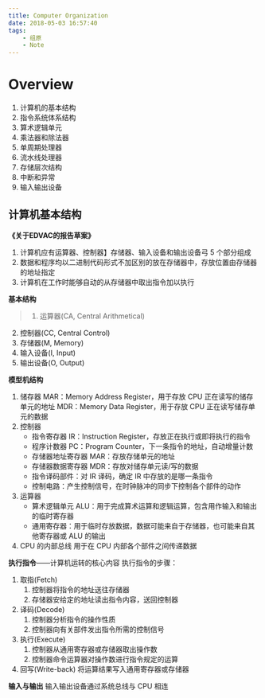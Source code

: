 ```yaml
---
title: Computer Organization
date: 2018-05-03 16:57:40
tags:
    - 组原
    - Note
---
```


# Overview
1. 计算机的基本结构
2. 指令系统体系结构
3. 算术逻辑单元
4. 乘法器和除法器
5. 单周期处理器
6. 流水线处理器
7. 存储层次结构
8. 中断和异常
9. 输入输出设备

## 计算机基本结构

**《关于EDVAC的报告草案》**
1. 计算机应有运算器、控制器】存储器、输入设备和输出设备弓 5 个部分组成
2. 数据和程序均以二进制代码形式不加区别的放在存储器中，存放位置由存储器的地址指定
3. 计算机在工作时能够自动的从存储器中取出指令加以执行

**基本结构**
>1. 运算器(CA, Central Arithmetical)
2. 控制器(CC, Central Control)
3. 存储器(M, Memory)
4. 输入设备(I, Input)
5. 输出设备(O, Output)

**模型机结构**
1. 储存器
    MAR：Memory Address Register，用于存放 CPU 正在读写的储存单元的地址
    MDR：Memory Data Register，用于存放 CPU 正在读写储存单元的数据
2. 控制器
    - 指令寄存器 IR：Instruction Register，存放正在执行或即将执行的指令
    - 程序计数器 PC：Program Counter，下一条指令的地址，自动增量计数
    - 存储器地址寄存器 MAR：存放存储单元的地址
    - 存储器数据寄存器 MDR：存放对储存单元读/写的数据
    - 指令译码部件：对 IR 译码，确定 IR 中存放的是哪一条指令
    - 控制电路：产生控制信号，在时钟脉冲的同步下控制各个部件的动作
3. 运算器
    - 算术逻辑单元 ALU：用于完成算术运算和逻辑运算，包含用作输入和输出的临时寄存器
    - 通用寄存器：用于临时存放数据，数据可能来自于存储器，也可能来自其他寄存器或 ALU 的输出
4. CPU 的内部总线
    用于在 CPU 内部各个部件之间传递数据

**执行指令**——计算机运转的核心内容
执行指令的步骤：
1. 取指(Fetch)
    1. 控制器将指令的地址送往存储器
    2. 存储器安给定的地址读出指令内容，送回控制器
2. 译码(Decode)
    1. 控制器分析指令的操作性质
    2. 控制器向有关部件发出指令所需的控制信号
3. 执行(Execute)
    1. 控制器从通用寄存器或存储器取出操作数
    2. 控制器命令运算器对操作数进行指令规定的运算
4. 回写(Write-back)
    将运算结果写入通用寄存器或存储器

**输入与输出**
输入输出设备通过系统总线与 CPU 相连
